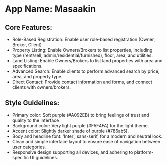 # **App Name**: Masaakin

## Core Features:

- Role-Based Registration: Enable user role-based registration (Owner, Broker, Client)
- Property Listing: Enable Owners/Brokers to list properties, including type (rent/sell, admin/residential/furnished), floor, area, and utilities.
- Land Listing: Enable Owners/Brokers to list land properties with area and specifications.
- Advanced Search: Enable clients to perform advanced search by price, area, and property type.
- Direct Contact: Provide contact information and forms, and connect clients with owners/brokers.

## Style Guidelines:

- Primary color: Soft purple (#A092EB) to bring feelings of trust and quality to the interface
- Background color: Very light purple (#F5F4FA) for the light theme.
- Accent color: Slightly darker shade of purple (#786ab5).
- Body and headline font: 'Inter', sans-serif, for a modern and neutral look.
- Clean and simple interface layout to ensure ease of navigation between user categories.
- Responsive design supporting all devices, and adhering to platform-specific UI guidelines.